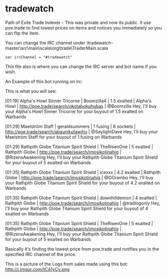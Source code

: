 # tradewatch

Path of Exile Trade Indexer - This was private and now its public. It use poe.trade to find lowest prices on items and notices you immediately so you can flip the item.

You can change the IRC channel under \tradewatch-master\src\main\scala\org\trade\TraderMain.scala

    var ircChannel = "#tradewatch" 
    

This file also is where you can change the IRC server and bot name if you wish.



An Example of this bot running on irc:

This is what you will see:

[01:19] <tradehunter> Alpha's Howl Sinner Tricorne | Boomzilla4 | 1.5 exalted | Alpha's Howl | http://poe.trade/search/okotabokuhubas | @Boomzilla Hey, I'll buy your Alpha's Howl Sinner Tricorne for your buyout of 1.5 exalted on Warbands

[01:29] <tradehunter> Maelström Staff | geraldsummers | 1 fusing | 6 sockets | http://poe.trade/search/abaunikutawihu | @SaylightDave Hey, I'll buy your Maelström Staff for your buyout of 1 fusing on Warbands

[01:29] <tradehunter> Rathpith Globe Titanium Spirit Shield | TheRisenOne | 5 exalted | Rathpith Globe | http://poe.trade/search/imosikotinahig | @RizensAwakening Hey, I'll buy your Rathpith Globe Titanium Spirit Shield for your buyout of 5 exalted on Warbands

[01:35] <tradehunter> Rathpith Globe Titanium Spirit Shield | icexxx | 4.2 exalted | Rathpith Globe | http://poe.trade/search/imosikotinahig | @GGrambo Hey, I'll buy your Rathpith Globe Titanium Spirit Shield for your buyout of 4.2 exalted on Warbands

[01:35] <tradehunter> Rathpith Globe Titanium Spirit Shield | downhilldemon | 4 exalted | Rathpith Globe | http://poe.trade/search/imosikotinahig | @tradingonly Hey, I'll buy your Rathpith Globe Titanium Spirit Shield for your buyout of 4 exalted on Warbands

[01:35] <tradehunter> Rathpith Globe Titanium Spirit Shield | TheRisenOne | 5 exalted | Rathpith Globe | http://poe.trade/search/imosikotinahig | @RizensAwakening Hey, I'll buy your Rathpith Globe Titanium Spirit Shield for your buyout of 5 exalted on Warbands





Basically it's finding the lowest price from poe.trade and notifies you in the specified IRC channel of the price.

This is a picture of the Logs from sales made using this bot:
http://i.imgur.com/tC41yCy.png



